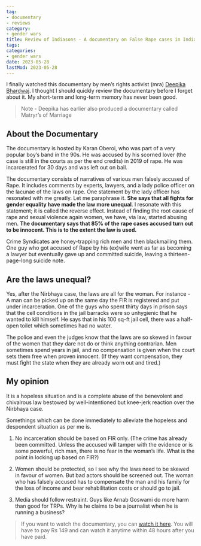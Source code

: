 ```yaml
---
tag:
- documentary
- reviews
category:
- gender wars
title: Review of Indiasons - A documentary on False Rape cases in India
tags:
categories:
- gender wars
date: 2023-05-28
lastMod: 2023-05-28
---
```

I finally watched this documentary by men’s rights activist (mra) [Deepika Bhardwaj](https://twitter.com/DeepikaBhardwaj). I thought I should quickly review the documentary before I forget about it. My short-term and long-term memory has never been good.
> Note -  Deepika has earlier also produced a documentary called Matryr’s of Marriage

## About the Documentary

The documentary is hosted by Karan Oberoi, who was part of a very popular boy’s band in the 90s. He was accused by his scorned lover (the case is still in the courts as per the end credits) in 2019 of rape. He was incarcerated for 30 days and was left out on bail.

The documentary consists of narratives of various men falsely accused of Rape. It includes comments by experts, lawyers, and a lady police officer on the lacunae of the laws on rape. One statement by the lady officer has resonated with me greatly. Let me paraphrase it. **She says that all fights for gender equality have made the law more unequal**. I resonate with this statement; it is called the reverse effect. Instead of finding the root cause of rape and sexual violence again women, we have, via law, started abusing men. **The documentary says that 85% of the rape cases accused turn out to be innocent. This is to the extent the law is used.**

Crime Syndicates are honey-trapping rich men and then blackmailing them. One guy who got accused of Rape by his (ex)wife went as far as becoming a lawyer but eventually gave up and committed suicide, leaving a thirteen-page-long suicide note.

## Are the laws unequal?

Yes, after the Nirbhaya case, the laws are all for the woman. For instance - A man can be picked up on the same day the FIR is registered and put under incarceration. One of the guys who spent thirty days in prison says that the cell conditions in the jail barracks were so unhygienic that he wanted to kill himself. He says that in his 100 sq-ft jail cell, there was a half-open toilet which sometimes had no water.

The police and even the judges know that the laws are so skewed in favour of the women that they dare not do or think anything contrarian. Men sometimes spend years in jail, and no compensation is given when the court sets them free when proven innocent. (If they want compensation, they must fight the state when they are already worn out and tired.)

## My opinion

It is a hopeless situation and is a complete abuse of the benevolent and chivalrous law bestowed by well-intentioned but knee-jerk reaction over the Nirbhaya case. 

Somethings which can be done immediately to alleviate the hopeless and despondent situation as per me is.

1.  No incarceration should be based on FIR only. (The crime has already been committed. Unless the accused will tamper with the evidence or is some powerful, rich man, there is no fear in the woman’s life. What is the point in locking up based on FIR?)

2.  Women should be protected, so I see why the laws need to be skewed in favour of women. But bad actors should be screened out. The woman who has falsely accused has to compensate the man and his family for the loss of income and bear rehabilitation costs or should go to jail.

3.  Media should follow restraint. Guys like Arnab Goswami do more harm than good for TRPs. Why is he claims to be a journalist when he is running a business?


> If you want to watch the documentary, you can [watch it here](https://www.indiassons.com/). You will have to pay Rs 149 and can watch it anytime within 48 hours after you have paid.
